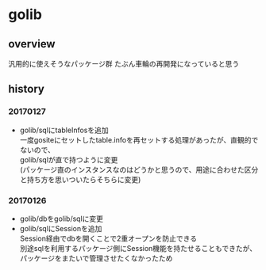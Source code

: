 # golib

## overview
汎用的に使えそうなパッケージ群
たぶん車輪の再開発になっていると思う

## history

### 20170127

- golib/sqlにtableInfosを追加  
一度gositeにセットしたtable.infoを再セットする処理があったが、直観的でないので、  
golib/sqlが直で持つように変更  
(パッケージ直のインスタンスなのはどうかと思うので、用途に合わせた区分と持ち方を思いついたらそちらに変更)  

### 20170126

- golib/dbをgolib/sqlに変更
- golib/sqlにSessionを追加  
Session経由でdbを開くことで2重オープンを防止できる  
別途sqlを利用するパッケージ側にSession機能を持たせることもできたが、パッケージをまたいで管理させたくなかったため  
 